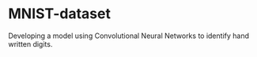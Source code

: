 # MNIST-dataset
Developing a model using Convolutional Neural Networks to identify hand written digits.
